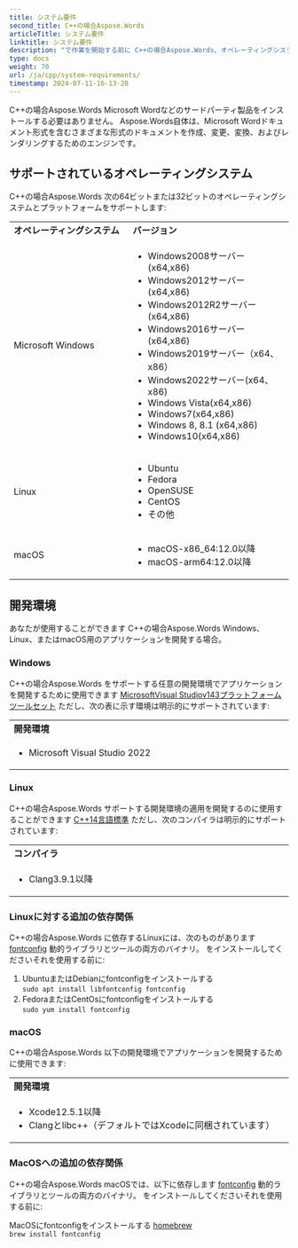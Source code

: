 ```yaml
---
title: システム要件
second_title: C++の場合Aspose.Words
articleTitle: システム要件
linktitle: システム要件
description: "で作業を開始する前に C++の場合Aspose.Words、オペレーティングシステム、プラットフォーム、フレームワーク、および環境の要件を満たしていることを確認して、デバイス上のアクティビティが適切に説明されていることを確認してください。"
type: docs
weight: 70
url: /ja/cpp/system-requirements/
timestamp: 2024-07-11-16-13-28
---
```


C++の場合Aspose.Words Microsoft Wordなどのサードパーティ製品をインストールする必要はありません。 Aspose.Words自体は、Microsoft Wordドキュメント形式を含むさまざまな形式のドキュメントを作成、変更、変換、およびレンダリングするためのエンジンです。

## サポートされているオペレーティングシステム

C++の場合Aspose.Words 次の64ビットまたは32ビットのオペレーティングシステムとプラットフォームをサポートします:

<table>
   <tr>
      <td style="font-weight: bold; width:400px">オペレーティングシステム</td>
      <td style="font-weight: bold; width:400px">バージョン</td>
   </tr>
   <tr>
      <td>Microsoft Windows</td>
      <td><ul>
         <li>Windows2008サーバー(x64,x86)</li>
         <li>Windows2012サーバー(x64,x86)</li>
         <li>Windows2012R2サーバー(x64,x86)</li>
         <li>Windows2016サーバー(x64,x86)</li>
         <li>Windows2019サーバー（x64、x86）</li>
         <li>Windows2022サーバー(x64、x86)</li>
         <li>Windows Vista(x64,x86)</li>
         <li>Windows7(x64,x86)</li>
         <li>Windows 8, 8.1 (x64,x86)</li>
         <li>Windows10(x64,x86)</li>
      </ul></td>
   </tr>
   <tr>
      <td>Linux</td>
      <td><ul>
         <li>Ubuntu</li>
         <li>Fedora</li>
         <li>OpenSUSE</li>
         <li>CentOS</li>
         <li>その他</li>
      </ul></td>
   </tr>
   <tr>
      <td>macOS</td>
      <td><ul>
         <li>macOS-x86_64:12.0以降</li>
         <li>macOS-arm64:12.0以降</li>
      </ul></td>
   </tr>
</table>

## 開発環境

あなたが使用することができます C++の場合Aspose.Words Windows、Linux、またはmacOS用のアプリケーションを開発する場合。

### Windows

C++の場合Aspose.Words をサポートする任意の開発環境でアプリケーションを開発するために使用できます [MicrosoftVisual Studiov143プラットフォームツールセット](https://docs.microsoft.com/en-us/cpp/porting/binary-compat-2015-2017) ただし、次の表に示す環境は明示的にサポートされています:

<table>
	<tr>
			<td style="font-weight: bold; width:800px">開発環境</td>
		</tr>
  <tr>
			<td><ul><li>Microsoft Visual Studio 2022</li></ul></td>
			</tr>
</table>

### Linux

C++の場合Aspose.Words サポートする開発環境の適用を開発するのに使用することができます [C++14言語標準](https://en.cppreference.com/w/cpp/14#Compiler_support) ただし、次のコンパイラは明示的にサポートされています:

<table>
	<tr>
			<td style="font-weight: bold; width:800px">コンパイラ</td>
		</tr>
  <tr>
			<td><ul><li>Clang3.9.1以降</li></ul></td>
			</tr>
</table>

### Linuxに対する追加の依存関係

C++の場合Aspose.Words に依存するLinuxには、次のものがあります [fontconfig](https://www.freedesktop.org/wiki/Software/fontconfig/) 動的ライブラリとツールの両方のバイナリ。 をインストールしてくださいそれを使用する前に:

1. UbuntuまたはDebianにfontconfigをインストールする</br>
`sudo apt install libfontconfig fontconfig`
2. FedoraまたはCentOsにfontconfigをインストールする</br>
`sudo yum install fontconfig`

### macOS

C++の場合Aspose.Words 以下の開発環境でアプリケーションを開発するために使用できます:

<table>
	<tr>
			<td style="font-weight: bold; width:800px">開発環境</td>
		</tr>
  <tr>
			<td><ul><li>Xcode12.5.1以降</li><li>Clangとlibc++（デフォルトではXcodeに同梱されています）</li></ul></td>
			</tr>
</table>

### MacOSへの追加の依存関係

C++の場合Aspose.Words macOSでは、以下に依存します [fontconfig](https://www.freedesktop.org/wiki/Software/fontconfig/) 動的ライブラリとツールの両方のバイナリ。 をインストールしてくださいそれを使用する前に:

MacOSにfontconfigをインストールする [homebrew](https://brew.sh)</br>
`brew install fontconfig`
